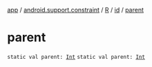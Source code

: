 [app](../../../index.md) / [android.support.constraint](../../index.md) / [R](../index.md) / [id](index.md) / [parent](./parent.md)

# parent

`static val parent: `[`Int`](https://kotlinlang.org/api/latest/jvm/stdlib/kotlin/-int/index.html)
`static val parent: `[`Int`](https://kotlinlang.org/api/latest/jvm/stdlib/kotlin/-int/index.html)